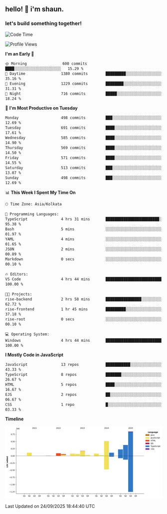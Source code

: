 ## hello! 👋 i'm shaun. 
### let's build something together!
<!--START_SECTION:waka-->
![Code Time](http://img.shields.io/badge/Code%20Time-436%20hrs%209%20mins-blue)

![Profile Views](http://img.shields.io/badge/Profile%20Views-0-blue)

**I'm an Early 🐤** 

```text
🌞 Morning                600 commits         ████░░░░░░░░░░░░░░░░░░░░░   15.29 % 
🌆 Daytime                1380 commits        █████████░░░░░░░░░░░░░░░░   35.16 % 
🌃 Evening                1229 commits        ████████░░░░░░░░░░░░░░░░░   31.31 % 
🌙 Night                  716 commits         █████░░░░░░░░░░░░░░░░░░░░   18.24 % 
```
📅 **I'm Most Productive on Tuesday** 

```text
Monday                   498 commits         ███░░░░░░░░░░░░░░░░░░░░░░   12.69 % 
Tuesday                  691 commits         ████░░░░░░░░░░░░░░░░░░░░░   17.61 % 
Wednesday                585 commits         ████░░░░░░░░░░░░░░░░░░░░░   14.90 % 
Thursday                 569 commits         ████░░░░░░░░░░░░░░░░░░░░░   14.50 % 
Friday                   571 commits         ████░░░░░░░░░░░░░░░░░░░░░   14.55 % 
Saturday                 513 commits         ███░░░░░░░░░░░░░░░░░░░░░░   13.07 % 
Sunday                   498 commits         ███░░░░░░░░░░░░░░░░░░░░░░   12.69 % 
```


📊 **This Week I Spent My Time On** 

```text
🕑︎ Time Zone: Asia/Kolkata

💬 Programming Languages: 
TypeScript               4 hrs 31 mins       ████████████████████████░   95.38 % 
Bash                     5 mins              ░░░░░░░░░░░░░░░░░░░░░░░░░   01.97 % 
YAML                     4 mins              ░░░░░░░░░░░░░░░░░░░░░░░░░   01.65 % 
JSON                     2 mins              ░░░░░░░░░░░░░░░░░░░░░░░░░   00.89 % 
Markdown                 0 secs              ░░░░░░░░░░░░░░░░░░░░░░░░░   00.10 % 

🔥 Editors: 
VS Code                  4 hrs 44 mins       █████████████████████████   100.00 % 

🐱‍💻 Projects: 
rise-backend             2 hrs 58 mins       ████████████████░░░░░░░░░   62.72 % 
rise-frontend            1 hr 45 mins        █████████░░░░░░░░░░░░░░░░   37.18 % 
rise-root                0 secs              ░░░░░░░░░░░░░░░░░░░░░░░░░   00.10 % 

💻 Operating System: 
Windows                  4 hrs 44 mins       █████████████████████████   100.00 % 
```

**I Mostly Code in JavaScript** 

```text
JavaScript               13 repos            ███████████░░░░░░░░░░░░░░   43.33 % 
TypeScript               8 repos             ███████░░░░░░░░░░░░░░░░░░   26.67 % 
HTML                     5 repos             ████░░░░░░░░░░░░░░░░░░░░░   16.67 % 
EJS                      2 repos             ██░░░░░░░░░░░░░░░░░░░░░░░   06.67 % 
CSS                      1 repo              █░░░░░░░░░░░░░░░░░░░░░░░░   03.33 % 
```



**Timeline**

![Lines of Code chart](https://raw.githubusercontent.com/ShaunDaniel/ShaunDaniel/main/assets/bar_graph.png)


 Last Updated on 24/09/2025 18:44:40 UTC
<!--END_SECTION:waka-->
